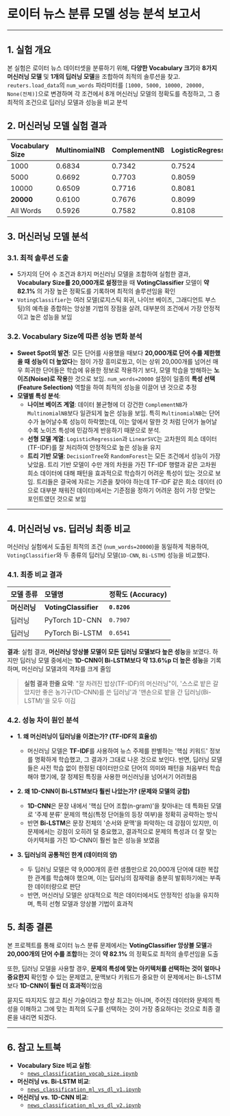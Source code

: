# 로이터 뉴스 분류 모델 성능 분석 보고서

---

## 1. 실험 개요

본 실험은 로이터 뉴스 데이터셋을 분류하기 위해, **다양한 Vocabulary 크기**와 **8가지 머신러닝 모델** 및 **1개의 딥러닝 모델**을 조합하여 최적의 솔루션을 찾고. `reuters.load_data`의 `num_words` 파라미터를 `[1000, 5000, 10000, 20000, None(전체)]`으로 변경하며 각 조건에서 8개 머신러닝 모델의 정확도를 측정하고, 그 중 최적의 조건으로 딥러닝 모델과 성능을 비교 분석

## 2. 머신러닝 모델 실험 결과

| Vocabulary Size | MultinomialNB | ComplementNB | LogisticRegression | LinearSVC | DecisionTree | RandomForest | GradientBoosting | **VotingClassifier** |
| :--- | :--- | :--- | :--- | :--- | :--- | :--- | :--- | :--- |
| 1000 | 0.6834 | 0.7342 | 0.7524 | 0.7008 | 0.6118 | 0.7012 | 0.7511 | 0.7685 |
| 5000 | 0.6692 | 0.7703 | 0.8059 | 0.7743 | 0.6113 | 0.6963 | 0.7573 | 0.8143 |
| 10000 | 0.6509 | 0.7716 | 0.8081 | 0.7881 | 0.6086 | 0.6683 | 0.7551 | 0.8085 |
| **20000** | 0.6100 | 0.7676 | 0.8099 | 0.7898 | 0.6082 | 0.6554 | 0.7685 | **`0.8206`** |
| All Words | 0.5926 | 0.7582 | 0.8108 | 0.7890 | 0.6131 | 0.6732 | 0.7671 | 0.8183 |

## 3. 머신러닝 모델 분석

### 3.1. 최적 솔루션 도출
- 5가지의 단어 수 조건과 8가지 머신러닝 모델을 조합하여 실험한 결과, **Vocabulary Size를 20,000개로 설정**했을 때 **VotingClassifier** 모델이 **약 82.1%** 의 가장 높은 정확도를 기록하며 최적의 솔루션임을 확인
- `VotingClassifier`는 여러 모델(로지스틱 회귀, 나이브 베이즈, 그래디언트 부스팅)의 예측을 종합하는 앙상블 기법의 장점을 살려, 대부분의 조건에서 가장 안정적이고 높은 성능을 보임


### 3.2. Vocabulary Size에 따른 성능 변화 분석
- **Sweet Spot의 발견**: 모든 단어를 사용했을 때보다 **20,000개로 단어 수를 제한했을 때 성능이 더 높았다**는 점이 가장 흥미로웠고, 이는 상위 20,000개를 넘어선 매우 희귀한 단어들은 학습에 유용한 정보로 작용하기 보다, 모델 학습을 방해하는 **노이즈(Noise)로 작용**한 것으로 보임. `num_words=20000` 설정이 일종의 **특성 선택(Feature Selection)** 역할을 하여 최적의 성능을 이끌어 낸 것으로 추정
- **모델별 특성 분석**:
    - **나이브 베이즈 계열**: 데이터 불균형에 더 강건한 `ComplementNB`가 `MultinomialNB`보다 일관되게 높은 성능을 보임. 특히 `MultinomialNB`는 단어 수가 늘어날수록 성능이 하락했는데, 이는 앞에서 말한 것 처럼 단어가 늘어날 수록 노이즈 특성에 민감하게 반응하기 때문으로 분석.
    - **선형 모델 계열**: `LogisticRegression`과 `LinearSVC`는 고차원의 희소 데이터(TF-IDF)를 잘 처리하여 안정적으로 높은 성능을 유지
    - **트리 기반 모델**: `DecisionTree`와 `RandomForest`는 모든 조건에서 성능이 가장 낮았음. 트리 기반 모델이 수만 개의 차원을 가진 TF-IDF 행렬과 같은 고차원 희소 데이터에 대해 패턴을 효과적으로 학습하기 어려운 특성이 있는 것으로 보임. 트리들은 결국에 자르는 기준을 찾아야 하는데 TF-IDF 같은 희소 데이터 (0으로 대부분 채워진 데이터)에서는 기준점을 정하기 어려운 점이 가장 안맞는 포인트였던 것으로 보임

---

## 4. 머신러닝 vs. 딥러닝 최종 비교

머신러닝 실험에서 도출된 최적의 조건 (`num_words=20000`)을 동일하게 적용하여, `VotingClassifier`와 두 종류의 딥러닝 모델(`1D-CNN`, `Bi-LSTM`) 성능을 비교했다.

### 4.1. 최종 비교 결과

| 모델 종류 | 모델명 | 정확도 (Accuracy) |
| :--- | :--- | :--- |
| **머신러닝** | **VotingClassifier** | **`0.8206`** |
| 딥러닝 | PyTorch 1D-CNN | `0.7907` |
| 딥러닝 | PyTorch Bi-LSTM | `0.6541` |

**결과**: 실험 결과, **머신러닝 앙상블 모델이 모든 딥러닝 모델보다 높은 성능**을 보였다. 하지만 딥러닝 모델 중에서는 **1D-CNN이 Bi-LSTM보다 약 13.6%p 더 높은 성능**을 기록하며, 머신러닝 모델과의 격차를 크게 줄임

> **실험 결과 한줄 요약**: "잘 차려진 밥상(TF-IDF)의 머신러닝"이, '스스로 밭은 갈았지만 좋은 농기구(1D-CNN)를 쓴 딥러닝'과 '맨손으로 밭을 간 딥러닝(Bi-LSTM)'을 모두 이김

### 4.2. 성능 차이 원인 분석

- **1. 왜 머신러닝이 딥러닝을 이겼는가? (TF-IDF의 효율성)**
  - 머신러닝 모델은 **TF-IDF**를 사용하여 뉴스 주제를 판별하는 '핵심 키워드' 정보를 명확하게 학습했고, 그 결과가 그대로 나온 것으로 보인다. 반면, 딥러닝 모델들은 사전 학습 없이 한정된 데이터만으로 단어의 의미와 패턴을 처음부터 학습해야 했기에, 잘 정제된 특징을 사용한 머신러닝을 넘어서기 어려웠음

- **2. 왜 1D-CNN이 Bi-LSTM보다 훨씬 나았는가? (문제와 모델의 궁합)**
  - **1D-CNN**은 문장 내에서 '핵심 단어 조합(n-gram)'을 찾아내는 데 특화된 모델로 '주제 분류' 문제의 핵심(특정 단어들의 등장 여부)을 정확히 공략하는 방식
  - 반면 **Bi-LSTM**은 문장 전체의 '순서와 문맥'을 파악하는 데 강점이 있지만, 이 문제에서는 강점이 오히려 덜 중요했고, 결과적으로 문제의 특성과 더 잘 맞는 아키텍처를 가진 1D-CNN이 훨씬 높은 성능을 보였음

- **3. 딥러닝의 공통적인 한계 (데이터의 양)**
  - 두 딥러닝 모델은 약 9,000개의 훈련 샘플만으로 20,000개 단어에 대한 복잡한 관계를 학습해야 했으며, 이는 딥러닝의 잠재력을 충분히 발휘하기에는 부족한 데이터량으로 판단
  - 반면, 머신러닝 모델은 상대적으로 적은 데이터에서도 안정적인 성능을 유지하며, 특히 선형 모델과 앙상블 기법이 효과적


## 5. 최종 결론

본 프로젝트를 통해 로이터 뉴스 분류 문제에서는 **VotingClassifier 앙상블 모델**과 **20,000개의 단어 수를 조합**하는 것이 **약 82.1%** 의 정확도로 최적의 솔루션임을 도출

또한, 딥러닝 모델을 사용할 경우, **문제의 특성에 맞는 아키텍처를 선택하는 것이 얼마나 중요한지** 확인할 수 있는 문제였고, 문맥보다 키워드가 중요한 이 문제에서는 Bi-LSTM보다 **1D-CNN이 훨씬 더 효과적**이었음

묻지도 따지지도 않고 최신 기술이라고 항상 최고는 아니며, 주어진 데이터와 문제의 특성을 이해하고 그에 맞는 최적의 도구를 선택하는 것이 가장 중요하다는 것으로 최종 결론을 내리면 되겠다.

---

## 6. 참고 노트북

- **Vocabulary Size 비교 실험**:
  - [`news_classification_vocab_size.ipynb`](./news_classification_vocab_size.ipynb)
- **머신러닝 vs. Bi-LSTM 비교**:
  - [`news_classification_ml_vs_dl_v1.ipynb`](./news_classification_ml_vs_dl_v1.ipynb)
- **머신러닝 vs. 1D-CNN 비교**:
  - [`news_classification_ml_vs_dl_v2.ipynb`](./news_classification_ml_vs_dl_v2.ipynb)
